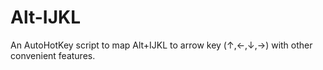 # Alt-IJKL
An AutoHotKey script to map Alt+IJKL to arrow key (↑,←,↓,→) with other convenient features.
